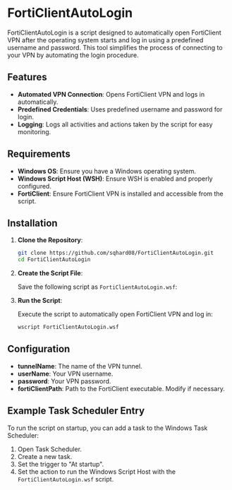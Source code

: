 # FortiClientAutoLogin

FortiClientAutoLogin is a script designed to automatically open FortiClient VPN after the operating system starts and log in using a predefined username and password. This tool simplifies the process of connecting to your VPN by automating the login procedure.

## Features

- **Automated VPN Connection**: Opens FortiClient VPN and logs in automatically.
- **Predefined Credentials**: Uses predefined username and password for login.
- **Logging**: Logs all activities and actions taken by the script for easy monitoring.

## Requirements

- **Windows OS**: Ensure you have a Windows operating system.
- **Windows Script Host (WSH)**: Ensure WSH is enabled and properly configured.
- **FortiClient**: Ensure FortiClient VPN is installed and accessible from the script.

## Installation

1. **Clone the Repository**:

    ```sh
    git clone https://github.com/sqhard08/FortiClientAutoLogin.git
    cd FortiClientAutoLogin
    ```

2. **Create the Script File**:

    Save the following script as `FortiClientAutoLogin.wsf`:

3. **Run the Script**:

    Execute the script to automatically open FortiClient VPN and log in:

    ```sh
    wscript FortiClientAutoLogin.wsf
    ```

## Configuration

- **tunnelName**: The name of the VPN tunnel.
- **userName**: Your VPN username.
- **password**: Your VPN password.
- **fortiClientPath**: Path to the FortiClient executable. Modify if necessary.

## Example Task Scheduler Entry

To run the script on startup, you can add a task to the Windows Task Scheduler:

1. Open Task Scheduler.
2. Create a new task.
3. Set the trigger to "At startup".
4. Set the action to run the Windows Script Host with the `FortiClientAutoLogin.wsf` script.
